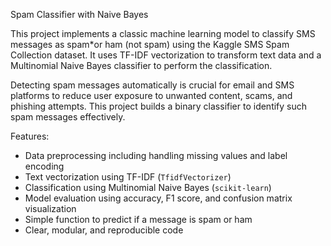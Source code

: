 Spam Classifier with Naive Bayes

This project implements a classic machine learning model to classify SMS messages as spam*or ham (not spam) using the Kaggle SMS Spam Collection dataset. 
It uses TF-IDF vectorization to transform text data and a Multinomial Naive Bayes classifier to perform the classification.

Detecting spam messages automatically is crucial for email and SMS platforms to reduce 
user exposure to unwanted content, scams, and phishing attempts. This project builds a binary classifier to identify such spam messages effectively.

Features:
- Data preprocessing including handling missing values and label encoding
- Text vectorization using TF-IDF (`TfidfVectorizer`)
- Classification using Multinomial Naive Bayes (`scikit-learn`)
- Model evaluation using accuracy, F1 score, and confusion matrix visualization
- Simple function to predict if a message is spam or ham
- Clear, modular, and reproducible code
